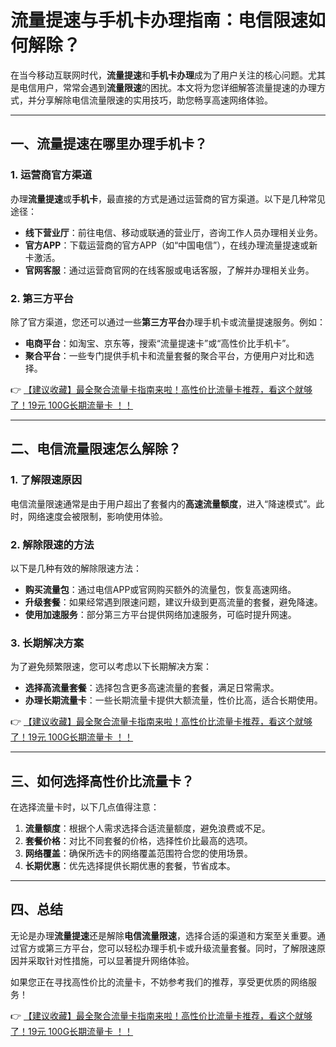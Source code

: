 # 流量提速与手机卡办理指南：电信限速如何解除？

在当今移动互联网时代，**流量提速**和**手机卡办理**成为了用户关注的核心问题。尤其是电信用户，常常会遇到**流量限速**的困扰。本文将为您详细解答流量提速的办理方式，并分享解除电信流量限速的实用技巧，助您畅享高速网络体验。

---

## 一、流量提速在哪里办理手机卡？

### 1. 运营商官方渠道  
办理**流量提速**或**手机卡**，最直接的方式是通过运营商的官方渠道。以下是几种常见途径：  
- **线下营业厅**：前往电信、移动或联通的营业厅，咨询工作人员办理相关业务。  
- **官方APP**：下载运营商的官方APP（如“中国电信”），在线办理流量提速或新卡激活。  
- **官网客服**：通过运营商官网的在线客服或电话客服，了解并办理相关业务。  

### 2. 第三方平台  
除了官方渠道，您还可以通过一些**第三方平台**办理手机卡或流量提速服务。例如：  
- **电商平台**：如淘宝、京东等，搜索“流量提速卡”或“高性价比手机卡”。  
- **聚合平台**：一些专门提供手机卡和流量套餐的聚合平台，方便用户对比和选择。  

👉 [【建议收藏】最全聚合流量卡指南来啦！高性价比流量卡推荐，看这个就够了！19元 100G长期流量卡 ！！](https://bit.ly/Liuliangka)

---

## 二、电信流量限速怎么解除？

### 1. 了解限速原因  
电信流量限速通常是由于用户超出了套餐内的**高速流量额度**，进入“降速模式”。此时，网络速度会被限制，影响使用体验。

### 2. 解除限速的方法  
以下是几种有效的解除限速方法：  
- **购买流量包**：通过电信APP或官网购买额外的流量包，恢复高速网络。  
- **升级套餐**：如果经常遇到限速问题，建议升级到更高流量的套餐，避免降速。  
- **使用加速服务**：部分第三方平台提供网络加速服务，可临时提升网速。  

### 3. 长期解决方案  
为了避免频繁限速，您可以考虑以下长期解决方案：  
- **选择高流量套餐**：选择包含更多高速流量的套餐，满足日常需求。  
- **办理长期流量卡**：一些长期流量卡提供大额流量，性价比高，适合长期使用。  

👉 [【建议收藏】最全聚合流量卡指南来啦！高性价比流量卡推荐，看这个就够了！19元 100G长期流量卡 ！！](https://bit.ly/Liuliangka)

---

## 三、如何选择高性价比流量卡？

在选择流量卡时，以下几点值得注意：  
1. **流量额度**：根据个人需求选择合适流量额度，避免浪费或不足。  
2. **套餐价格**：对比不同套餐的价格，选择性价比最高的选项。  
3. **网络覆盖**：确保所选卡的网络覆盖范围符合您的使用场景。  
4. **长期优惠**：优先选择提供长期优惠的套餐，节省成本。  

---

## 四、总结

无论是办理**流量提速**还是解除**电信流量限速**，选择合适的渠道和方案至关重要。通过官方或第三方平台，您可以轻松办理手机卡或升级流量套餐。同时，了解限速原因并采取针对性措施，可以显著提升网络体验。  

如果您正在寻找高性价比的流量卡，不妨参考我们的推荐，享受更优质的网络服务！  

👉 [【建议收藏】最全聚合流量卡指南来啦！高性价比流量卡推荐，看这个就够了！19元 100G长期流量卡 ！！](https://bit.ly/Liuliangka)